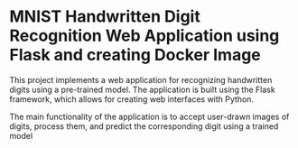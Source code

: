 # MNIST Handwritten Digit Recognition Web Application using Flask and creating Docker Image

This project implements a web application for recognizing handwritten digits using a pre-trained model. The application is built using the Flask framework, which allows for creating web interfaces with Python.

The main functionality of the application is to accept user-drawn images of digits, process them, and predict the corresponding digit using a trained model
